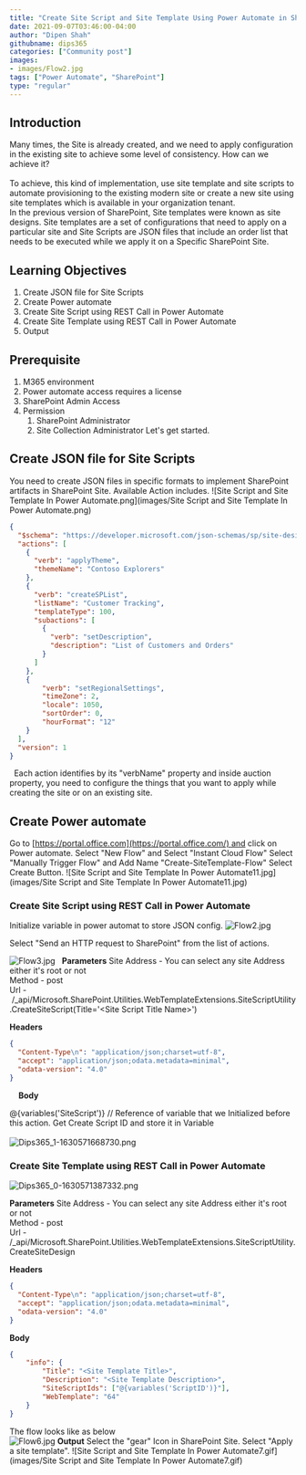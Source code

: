 ```yaml
---
title: "Create Site Script and Site Template Using Power Automate in SharePoint"
date: 2021-09-07T03:46:00-04:00
author: "Dipen Shah"
githubname: dips365
categories: ["Community post"]
images:
- images/Flow2.jpg
tags: ["Power Automate", "SharePoint"]
type: "regular"
---
```


## Introduction

Many times, the Site is already created, and we need to apply
configuration in the existing site to achieve some level of consistency.
How can we achieve it?\
\
To achieve, this kind of implementation, use site template and site
scripts to automate provisioning to the existing modern site or create a
new site using site templates which is available in your organization
tenant.
\
In the previous version of SharePoint, Site templates were known as site
designs.
Site templates are a set of configurations that need to apply on a
particular site and Site Scripts are JSON files that include an order
list that needs to be executed while we apply it on a Specific
SharePoint Site.


## Learning Objectives

1.  Create JSON file for Site Scripts
2.  Create Power automate
3.  Create Site Script using REST Call in Power Automate
4.  Create Site Template using REST Call in Power Automate
5.  Output

## Prerequisite

1.  M365 environment
2.  Power automate access requires a license
3.  SharePoint Admin Access
4.  Permission
    1.  SharePoint Administrator
    2.  Site Collection Administrator
Let's get started.


## Create JSON file for Site Scripts 

You need to create JSON files in specific formats to implement
SharePoint artifacts in SharePoint Site.
Available Action includes.
![Site Script and Site Template In Power Automate.png](images/Site Script and Site Template In Power Automate.png)
 
```json
{
  "$schema": "https://developer.microsoft.com/json-schemas/sp/site-design-script-actions.schema.json",
  "actions": [
    {
      "verb": "applyTheme",
      "themeName": "Contoso Explorers"
    },
    {
      "verb": "createSPList",
      "listName": "Customer Tracking",
      "templateType": 100,
      "subactions": [
        {
          "verb": "setDescription",
          "description": "List of Customers and Orders"
        }
      ]
    },
    {
        "verb": "setRegionalSettings",
        "timeZone": 2,
        "locale": 1050,
        "sortOrder": 0,
        "hourFormat": "12"
    }
  ],
  "version": 1
}
```
 
Each action identifies by its "verbName" property and inside auction
property, you need to configure the things that you want to apply while
creating the site or on an existing site.
 
## Create Power automate 


Go to [https://portal.office.com](https://portal.office.com/) and click
on Power automate.
Select  "New Flow" and Select "Instant Cloud Flow"
Select "Manually Trigger Flow" and Add Name "Create-SiteTemplate-Flow"
Select  Create Button.
![Site Script and Site Template In Power Automate11.jpg](images/Site Script and Site Template In Power Automate11.jpg)
 
### Create Site Script using REST Call in Power Automate

Initialize variable in power automat to store JSON config.
![Flow2.jpg](images/Flow2.jpg)

Select "Send an HTTP request to SharePoint" from the list of actions.

![Flow3.jpg](images/Flow3.jpg)
 
**Parameters**
Site Address - You can select any site Address either it's root or not\
Method - post\
Url
- /\_api/Microsoft.SharePoint.Utilities.WebTemplateExtensions.SiteScriptUtility.CreateSiteScript(Title='\<Site
Script Title Name>')

**Headers**
 
```json
{
  "Content-Type\n": "application/json;charset=utf-8",
  "accept": "application/json;odata.metadata=minimal",
  "odata-version": "4.0"
}
```
 
 
**Body**

@{variables('SiteScript')} // Reference of variable that we
Initialized before this action.
Get Create Script ID and store it in Variable\
\
![Dips365_1-1630571668730.png](images/Dips365_1-1630571668730.png)


### Create Site Template using REST Call in Power Automate

![Dips365_0-1630571387332.png](images/Dips365_0-1630571387332.png)

**Parameters**
Site Address - You can select any site Address either it's root or not\
Method - post\
Url -
/\_api/Microsoft.SharePoint.Utilities.WebTemplateExtensions.SiteScriptUtility.CreateSiteDesign
 

**Headers**

```json
{
  "Content-Type\n": "application/json;charset=utf-8",
  "accept": "application/json;odata.metadata=minimal",
  "odata-version": "4.0"
}
```

**Body**

```json
{
    "info": {
        "Title": "<Site Template Title>",
        "Description": "<Site Template Description>",
        "SiteScriptIds": ["@{variables('ScriptID')}"],
        "WebTemplate": "64"
    }
}
```

The flow looks like as below\
![Flow6.jpg](images/Flow6.jpg)
**Output**
Select  the "gear" Icon in SharePoint Site.
Select  "Apply a site template".
![Site Script and Site Template In Power Automate7.gif](images/Site Script and Site Template In Power Automate7.gif)
 